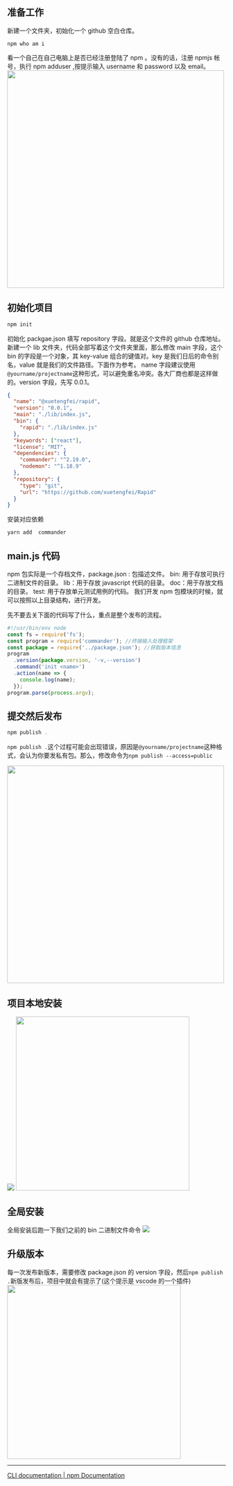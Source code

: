 ## 准备工作

新建一个文件夹，初始化一个 github 空白仓库。

```
npm who am i
```

看一个自己在自己电脑上是否已经注册登陆了 npm 。没有的话，注册 npmjs 帐号，执行 npm adduser ,按提示输入 username 和 password 以及 email。
<img src='https://loremxuetengfei.oss-cn-beijing.aliyuncs.com/npm-login.jpg' width='500px'/>

## 初始化项目

```javascript
npm init
```

初始化 packgae.json 填写 repository 字段。就是这个文件的 github 仓库地址。新建一个 lib 文件夹，代码全部写着这个文件夹里面，那么修改
main 字段，这个 bin 的字段是一个对象，其 key-value 组合的键值对。key 是我们日后的命令别名，value 就是我们的文件路径。下面作为参考。
name 字段建议使用`@yourname/projectname`这种形式，可以避免重名冲突。各大厂商也都是这样做的。version 字段，先写 0.0.1。

```json
{
  "name": "@xuetengfei/rapid",
  "version": "0.0.1",
  "main": "./lib/index.js",
  "bin": {
    "rapid": "./lib/index.js"
  },
  "keywords": ["react"],
  "license": "MIT",
  "dependencies": {
    "commander": "^2.19.0",
    "nodemon": "^1.18.9"
  },
  "repository": {
    "type": "git",
    "url": "https://github.com/xuetengfei/Rapid"
  }
}
```

安装对应依赖

```javascript
yarn add  commander
```

## main.js 代码

npm 包实际是一个存档文件，package.json : 包描述文件。
bin: 用于存放可执行二进制文件的目录。
lib：用于存放 javascript 代码的目录。
doc：用于存放文档的目录。
test: 用于存放单元测试用例的代码。
我们开发 npm 包模块的时候，就可以按照以上目录结构，进行开发。

先不要去关下面的代码写了什么，重点是整个发布的流程。

```javascript
#!/usr/bin/env node
const fs = require('fs');
const program = require('commander'); //终端输入处理框架
const package = require('../package.json'); //获取版本信息
program
  .version(package.version, '-v,--version')
  .command('init <name>')
  .action(name => {
    console.log(name);
  });
program.parse(process.argv);
```

## 提交然后发布

```javascript
npm publish .
```

`npm publish .`这个过程可能会出现错误，原因是`@yourname/projectname`这种格式，会认为你要发私有包。那么，修改命令为`npm publish --access=public`

 <img src='https://loremxuetengfei.oss-cn-beijing.aliyuncs.com/npm-publish-2.jpg' width='500px'/>

## 项目本地安装

<img src='https://loremxuetengfei.oss-cn-beijing.aliyuncs.com/yarn-add-your-npm.jpg'/>

<img src='https://loremxuetengfei.oss-cn-beijing.aliyuncs.com/npm-updata.jpg' width='400px'/>

## 全局安装

全局安装后跑一下我们之前的 bin 二进制文件命令
<img src='https://loremxuetengfei.oss-cn-beijing.aliyuncs.com/run-result.jpg' />

## 升级版本

每一次发布新版本，需要修改 package.json 的 version 字段，然后`npm publish .`新版发布后，项目中就会有提示了(这个提示是 vscode 的一个插件)
<img src='https://loremxuetengfei.oss-cn-beijing.aliyuncs.com/npm-new-version.jpg' width="400px"/>

---

[CLI documentation | npm Documentation](https://docs.npmjs.com/cli-documentation/)

